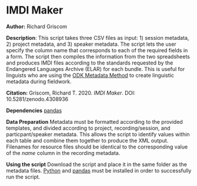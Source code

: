# IMDI Maker
**Author:** Richard Griscom

**Description**: This script takes three CSV files as input: 1) session metadata, 2) project metadata, and 3) speaker metadata. The script lets the user specify the column name that corresponds to each of the required fields in a form. The script then compiles the information from the two spreadsheets and produces IMDI files according to the standards requested by the Endangered Languages Archive (ELAR) for each bundle. This is useful for linguists who are using the [ODK Metadata Method](https://zenodo.org/record/3871516) to create linguistic metadata during fieldwork. 

**Citation:**
Griscom, Richard T. 2020. *IMDI Maker*. DOI: 10.5281/zenodo.4308936 

**Dependencies**
[pandas](https://pandas.pydata.org/)

**Data Preparation**
Metadata must be formatted according to the provided templates, and divided according to project, recording/session, and particpant/speaker metadata. This allows the script to identify values within each table and combine them together to produce the XML output. Filenames for resource files should be identical to the corresponding value of the *name* column in the recording metadata.

**Using the script**
Download the script and place it in the same folder as the metadata files. [Python](https://www.python.org/) and [pandas](https://pandas.pydata.org/) must be installed in order to successfully run the script. 





